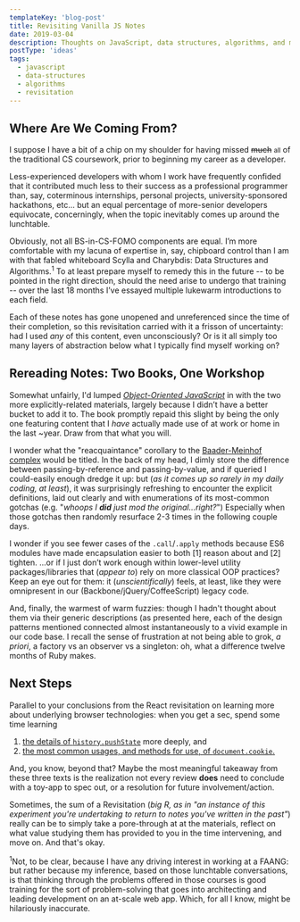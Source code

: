 ```yaml
---
templateKey: 'blog-post'
title: Revisiting Vanilla JS Notes
date: 2019-03-04
description: Thoughts on JavaScript, data structures, algorithms, and my prior studies of each.
postType: 'ideas'
tags:
  - javascript
  - data-structures
  - algorithms
  - revisitation
---
```


## Where Are We Coming From?

I suppose I have a bit of a chip on my shoulder for having missed ~~much~~ <small>all</small> of the traditional CS coursework, prior to beginning my career as a developer.

Less-experienced developers with whom I work have frequently confided that it contributed much less to their success as a  professional programmer than, say, coterminous internships, personal projects, university-sponsored hackathons, etc... but an equal percentage of more-senior developers equivocate, concerningly, when the topic inevitably comes up around the lunchtable.

Obviously, not all BS-in-CS-FOMO components are equal. I’m more comfortable with my lacuna of expertise in, say, chipboard control than I am with that fabled whiteboard Scylla and Charybdis: Data Structures and Algorithms.<sup>1</sup> To at least prepare myself to remedy this in the future -- to be pointed in the right direction, should the need arise to undergo that training -- over the last 18 months I’ve essayed multiple lukewarm introductions to each field.

Each of these notes has gone unopened and unreferenced since the time of their completion, so this revisitation carried with it a frisson of uncertainty: had I used _any_ of this content, even unconsciously? Or is it all simply too many layers of abstraction below what I typically find myself working on?

## Rereading Notes: Two Books, One Workshop

Somewhat unfairly, I'd lumped [_Object-Oriented JavaScript_](https://www.packtpub.com/web-development/object-oriented-javascript-second-edition) in with the two more explicitly-related materials, largely because I didn’t have a better bucket to add it to. The book promptly repaid this slight by being the only one featuring content that I _have_ actually made use of at work or home in the last ~year. Draw from that what you will.

I wonder what the "reacquaintance" corollary to the [Baader-Meinhof complex](https://en.wikipedia.org/wiki/Baader%E2%80%93Meinhof_effect) would be titled. In the back of my head, I dimly store the difference between passing-by-reference and passing-by-value, and if queried I could-easily enough dredge it up: but (_as it comes up so rarely in my daily coding, at least_), it was surprisingly refreshing to encounter the explicit definitions, laid out clearly and with enumerations of its most-common gotchas (e.g. "_whoops I **did** just mod the original...right?_") Especially when those gotchas then randomly resurface 2-3 times in the following couple days.

I wonder if you see fewer cases of the `.call`/`.apply` methods because ES6 modules have made encapsulation easier to both [1] reason about and [2] tighten. ...or if I just don’t work enough within lower-level utility packages/libraries that (_appear to_) rely on more classical OOP practices? Keep an eye out for them: it (_unscientifically_) feels, at least, like they were omnipresent in our (Backbone/jQuery/CoffeeScript) legacy code.

And, finally, the warmest of warm fuzzies: though  I hadn't thought about them via their generic descriptions (as presented here, each of the design patterns mentioned connected almost instantaneously to a vivid example in our code base. I recall the sense of frustration at not being able to grok, _a priori_, a factory vs an observer vs a singleton: oh, what a difference twelve months of Ruby makes.

## Next Steps

Parallel to your conclusions from the React revisitation on learning more about underlying browser technologies: when you get a sec, spend some time learning
1. [the details of `history.pushState`](https://developer.mozilla.org/en-US/docs/Web/API/History_API#The_pushState()_method) more deeply, and
2. [the most common usages, and methods for use, of `document.cookie`.](https://developer.mozilla.org/en-US/docs/Web/HTTP/Cookies)

And, you know, beyond that? Maybe the most meaningful takeaway from these three texts is the realization not every review **does** need to conclude with a toy-app to spec out, or a resolution for future involvement/action.

Sometimes, the sum of a Revisitation (_big R, as in "an instance of this experiment you're undertaking to return to notes you've written in the past"_) really can be to simply take a pore-through at at the materials, reflect on what value studying them has provided to you in the time intervening, and move on. And that's okay.

<sup>1</sup>Not, to be clear, because I have any driving interest in working at a FAANG: but rather because my inference, based on those lunchtable conversations, is that thinking through the problems offered in those courses is good training for the sort of problem-solving that goes into architecting and leading development on an at-scale web app. Which, for all I know, might be hilariously inaccurate.